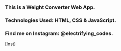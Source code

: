 ### This is a Weight Converter Web App.

### Technologies Used: HTML, CSS & JavaScript.

### Find me on Instagram: @electrifying_codes.

[Inst]